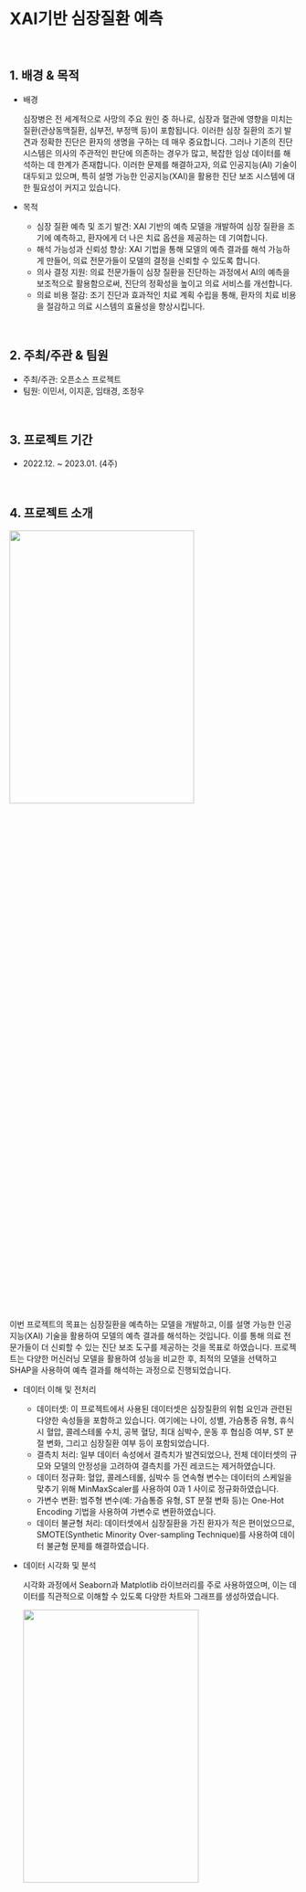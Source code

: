 # XAI기반 심장질환 예측

<br/>

## 1. 배경 & 목적

- 배경

    심장병은 전 세계적으로 사망의 주요 원인 중 하나로, 심장과 혈관에 영향을 미치는 질환(관상동맥질환, 심부전, 부정맥 등)이 포함됩니다. 이러한 심장 질환의 조기 발견과 정확한 진단은 환자의 생명을 구하는 데 매우 중요합니다. 그러나 기존의 진단 시스템은 의사의 주관적인 판단에 의존하는 경우가 많고, 복잡한 임상 데이터를 해석하는 데 한계가 존재합니다. 이러한 문제를 해결하고자, 의료 인공지능(AI) 기술이 대두되고 있으며, 특히 설명 가능한 인공지능(XAI)을 활용한 진단 보조 시스템에 대한 필요성이 커지고 있습니다.

- 목적

     - 심장 질환 예측 및 조기 발견: XAI 기반의 예측 모델을 개발하여 심장 질환을 조기에 예측하고, 환자에게 더 나은 치료 옵션을 제공하는 데 기여합니다.
     - 해석 가능성과 신뢰성 향상: XAI 기법을 통해 모델의 예측 결과를 해석 가능하게 만들어, 의료 전문가들이 모델의 결정을 신뢰할 수 있도록 합니다.
     - 의사 결정 지원: 의료 전문가들이 심장 질환을 진단하는 과정에서 AI의 예측을 보조적으로 활용함으로써, 진단의 정확성을 높이고 의료 서비스를 개선합니다.
     - 의료 비용 절감: 조기 진단과 효과적인 치료 계획 수립을 통해, 환자의 치료 비용을 절감하고 의료 시스템의 효율성을 향상시킵니다.

<br/>

## 2. 주최/주관 & 팀원

- 주최/주관: 오픈소스 프로젝트
- 팀원: 이민서, 이지훈, 임태경, 조정우

<br/>

## 3. 프로젝트 기간

- 2022.12. ~ 2023.01. (4주)

<br/>

## 4. 프로젝트 소개

<img src='./img/포스터.png' width='80%' height='35%'>

 이번 프로젝트의 목표는 심장질환을 예측하는 모델을 개발하고, 이를 설명 가능한 인공지능(XAI) 기술을 활용하여 모델의 예측 결과를 해석하는 것입니다. 이를 통해 의료 전문가들이 더 신뢰할 수 있는 진단 보조 도구를 제공하는 것을 목표로 하였습니다. 프로젝트는 다양한 머신러닝 모델을 활용하여 성능을 비교한 후, 최적의 모델을 선택하고 SHAP을 사용하여 예측 결과를 해석하는 과정으로 진행되었습니다.

- 데이터 이해 및 전처리
  - 데이터셋: 이 프로젝트에서 사용된 데이터셋은 심장질환의 위험 요인과 관련된 다양한 속성들을 포함하고 있습니다. 여기에는 나이, 성별, 가슴통증 유형, 휴식 시 혈압, 콜레스테롤 수치, 공복 혈당, 최대 심박수, 운동 후 협심증 여부, ST 분절 변화, 그리고 심장질환 여부 등이 포함되었습니다.
  - 결측치 처리: 일부 데이터 속성에서 결측치가 발견되었으나, 전체 데이터셋의 규모와 모델의 안정성을 고려하여 결측치를 가진 레코드는 제거하였습니다.
  - 데이터 정규화: 혈압, 콜레스테롤, 심박수 등 연속형 변수는 데이터의 스케일을 맞추기 위해 MinMaxScaler를 사용하여 0과 1 사이로 정규화하였습니다.
  - 가변수 변환: 범주형 변수(예: 가슴통증 유형, ST 분절 변화 등)는 One-Hot Encoding 기법을 사용하여 가변수로 변환하였습니다.
  - 데이터 불균형 처리:  데이터셋에서 심장질환을 가진 환자가 적은 편이었으므로, SMOTE(Synthetic Minority Over-sampling Technique)를 사용하여 데이터 불균형 문제를 해결하였습니다.

- 데이터 시각화 및 분석

    시각화 과정에서 Seaborn과 Matplotlib 라이브러리를 주로 사용하였으며, 이는 데이터를 직관적으로 이해할 수 있도록 다양한 차트와 그래프를 생성하였습니다.

    <img src='./img/흉통.png' width='80%' height='35%'>
    <img src='./img/나이.png' width='80%' height='35%'>


    - 분석 내용

            - 나이: 심장질환은 나이가 많을수록 발병 확률이 높아지는 경향을 보였습니다.
            - 성별: 남성이 여성보다 심장질환 발병 확률이 높은 경향을 보였습니다.
            - 가슴통증 유형: 무증상 유형의 가슴통증(ASY)은 심장질환 발병과 강한 상관관계를 보였습니다.
            - 콜레스테롤: 높은 콜레스테롤 수치는 심장질환과 유의미한 상관관계를 보였습니다.
            - 최대 심박수: 낮은 최대 심박수는 심장질환 발병 위험이 높은 것으로 분석되었습니다.
            - 운동 후 협심증: 운동 후 협심증이 발생하는 경우, 심장질환 발병 확률이 높았습니다.

         <img src='./img/히트맵.png' width='80%' height='35%'>

            


- 모델링

    심장질환의 존재를 정확하게 예측할 수 있는 효율적이고 확장 가능한 그레디언트 부스팅 라이브러리인 XGBoost를 이용

    - XGBoost Classifier

        - 모델 학습: XGBClassifier를 사용하여 심장병 예측 모델을 생성했습니다. max_depth=4로 설정한 모델을 학습 데이터(x_train, y_train)에 대해 학습시켰습니다.

        - 예측하기: 학습된 모델을 사용하여 테스트 데이터(x_test)에 대한 예측을 수행하였습니다. 예측된 확률 값을 반올림하여 최종 예측 결과를 도출했습니다.

        - 평가하기: 예측 결과를 실제 테스트 데이터의 정답(y_test)과 비교하여 모델의 정확도(Accuracy)를 계산하였으며, 그 결과는 85%였습니다.

        - 모델 특성에 따른 예측 결과: 특정 환자의 데이터를 입력으로 하여 모델이 예측한 심장병 진단 확률을 출력했습니다. 예를 들어, 특정 환자의 경우 심장병이 아닐 확률이 89.23%, 심장병일 확률이 10.77%로 계산되었습니다.

        <img src='./img/모델링.png' width='80%' height='40%'>

 - 설명 가능한 AI (XAI) 및 SHAP 분석

     - SHAP(SHapley Additive exPlanations): 모델의 예측을 해석하고 각 특성이 예측 결과에 얼마나 기여했는지를 시각적으로 이해하기 위해 SHAP 값을 사용하였습니다.
            
        - 분석 결과: SHAP 분석 결과, ST_Slope_Flat과 ChestPainType_ASY가 모델의 예측에 가장 크게 기여하는 특성으로 나타났습니다. 이러한 분석은 의료 전문가들이 모델의 결정을 신뢰할 수 있도록 돕고, 모델의 예측이 어떠한 요인들에 의해 이루어졌는지를 명확히 설명할 수 있도록 합니다.  
   <img src='./img/shap1.png' width='80%' height='40%'>
   <img src='./img/shap2.png' width='80%' height='40%'>
   <img src='./img/shap3.png' width='80%' height='40%'>


- 결론

    이번 프로젝트에서는 심장질환 예측을 위한 모델을 개발하고, 설명 가능한 인공지능(XAI) 기법을 활용하여 모델의 예측 결과를 해석하는 방법을 제시하였습니다.

    먼저, 다양한 전처리 기법을 통해 데이터의 품질을 높이고, 데이터 불균형 문제를 해결하여 모델 학습의 안정성을 확보하였습니다. 그런 다음, XGBoost Classifier를 사용하여 심장질환을 예측하는 모델을 구축하였으며, 그 결과 85%의 높은 정확도를 달성하였습니다.

    특히, SHAP(SHapley Additive exPlanations) 기법을 활용하여 모델의 예측 결과를 해석할 수 있도록 하였습니다. SHAP 분석을 통해 ST_Slope_Flat과 ChestPainType_ASY와 같은 특정 특성이 예측 결과에 크게 기여하는 것을 확인하였으며, 이는 의료 전문가들이 모델의 예측을 신뢰하고 이를 임상에 적용할 수 있도록 돕는 중요한 정보입니다.

    본 프로젝트를 통해 개발된 모델과 분석 방법은 심장질환의 조기 예측과 진단에 있어 중요한 도구가 될 수 있습니다. 특히, XAI 기법을 적용함으로써 모델의 투명성과 신뢰성을 높일 수 있었으며, 이는 의료 현장에서 인공지능을 효과적으로 활용하는 데 기여할 것으로 기대됩니다. 앞으로 이 모델을 더욱 발전시켜, 더 많은 환자에게 적용하고 그 효과를 검증하는 연구가 필요할 것입니다.



<br/>

## 5. 프로젝트 담당 역할

- 변수 별 상관관계 분석 및 시각화

     - 데이터 전처리 후, 주요 변수들(나이, 성별, 가슴통증 유형, 혈압, 콜레스테롤 수치, 최대 심박수, 운동 후 협심증 등)에 대한 시각화를 통해 변수 간의 관계 및 심장질환 여부와의 상관관계를 분석
     - Seaborn과 Matplotlib 라이브러리를 활용하여 countplot, pointplot, heatmap 등을 사용한 다양한 시각화 작업 수행
     - 분석 결과를 통해 주요 변수들이 심장질환 예측에 미치는 영향을 파악하고, 이를 모델링 과정에 반영

- XGBoost 모델 개발

     - XGBoost Classifier를 활용하여 심장질환 예측 모델을 개발
     - 모델 학습 후 테스트 데이터를 사용하여 예측 성능을 평가하여, 최종적으로 85%의 예측 정확도를 달성
     - SHAP(SHapley Additive exPlanations) 분석을 통해 모델의 예측 결과를 해석하고, 각 특성이 모델 예측에 미치는 영향을 시각적으로 이해 가능하도록 지원


<br/>